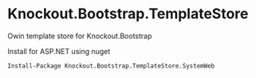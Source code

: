 Knockout.Bootstrap.TemplateStore
================================

Owin template store for Knockout.Bootstrap

Install for ASP.NET using nuget
```
Install-Package Knockout.Bootstrap.TemplateStore.SystemWeb
```

